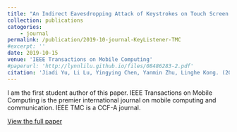 ```yaml
---
title: "An Indirect Eavesdropping Attack of Keystrokes on Touch Screen through Acoustic Sensing"
collection: publications
catogories: 
    - journal
permalink: /publication/2019-10-journal-KeyListener-TMC
#excerpt: ''
date: 2019-10-15
venue: 'IEEE Transactions on Mobile Computing'
#paperurl: 'http://lynnlilu.github.io/files/08486283-2.pdf'
citation: 'Jiadi Yu, Li Lu, Yingying Chen, Yanmin Zhu, Linghe Kong. (2019). &quot;An Indirect Eavesdropping Attack of Keystrokes on Touch Screen through Acoustic Sensing.&quot; <i>IEEE Transactions on Mobile Computing</i>. Early Access. doi: 10.1109/TMC.2019.2947468.'
---
```


I am the first student author of this paper. IEEE Transactions on Mobile Computing is the premier international journal on mobile computing and communication. IEEE TMC is a CCF-A journal. 


[View the full paper](https://www.doi.org/10.1109/TMC.2019.2947468)

